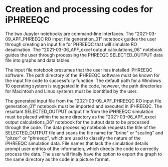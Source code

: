 # Creation and processing codes for iPHREEQC
The two Jupyter notebooks are command-line interfaces. The "2021-03-09_APF_PHREEQC RO input file generation_01" notebook guides the user through creating an input file for PHREEQC  that will simulate RO desalination. The "2021-03-06_APF_excel output calculations_06" notebook guides the user through processing the PHREEQC SELECTED_OUTPUT data file into graphs and data tables.

The input file notebook presumes that the user has installed iPHREEQC software. The path directory of the iPHREEQC software must be known for the input file code to successfully function. The default path for a Windows 10 operating system is suggested in the code, however, the path directories for Macintosh and Linux systems must be identified by the user.     

The generated input file from the "2021-03-09_APF_PHREEQC RO input file generation_01" notebook must be imported and executed in iPHREEQC. The resultant SELECTED_OUTPUT output file from the iPHREEQC simulation must be placed within the same directory as the "2021-03-06_APF_excel output calculations_06" notebook for the output data to be processed through the code. The data processing notebook requests the title of the SELECTED_OUTPUT file and scans the file name for "brine" or "scaling" and "pitzer" or "phreeqc", which are used to classify the nature of the iPHREEQC simulation data. File names that lack the simulation details prompt user entries of the information, which directs the code to correctly process the data. The user will finally have the option to export the graph to the same directory as the code in a picture format.    
